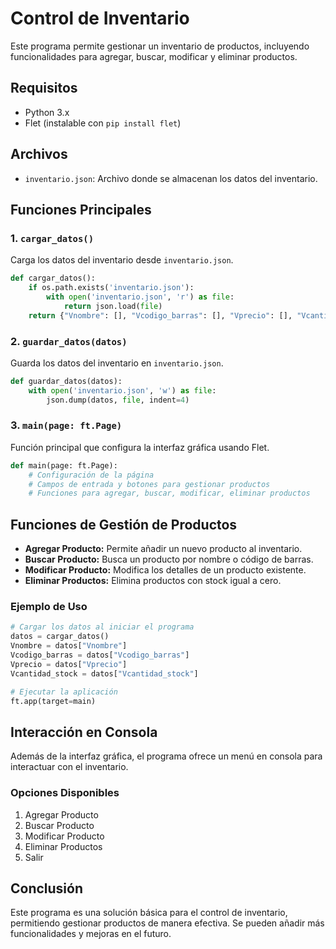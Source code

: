 # Control de Inventario

Este programa permite gestionar un inventario de productos, incluyendo funcionalidades para agregar, buscar, modificar y eliminar productos.

## Requisitos

- Python 3.x
- Flet (instalable con `pip install flet`)

## Archivos

- `inventario.json`: Archivo donde se almacenan los datos del inventario.

## Funciones Principales

### 1. `cargar_datos()`

Carga los datos del inventario desde `inventario.json`.

```python
def cargar_datos():
    if os.path.exists('inventario.json'):
        with open('inventario.json', 'r') as file:
            return json.load(file)
    return {"Vnombre": [], "Vcodigo_barras": [], "Vprecio": [], "Vcantidad_stock": []}
```

### 2. `guardar_datos(datos)`

Guarda los datos del inventario en `inventario.json`.

```python
def guardar_datos(datos):
    with open('inventario.json', 'w') as file:
        json.dump(datos, file, indent=4)
```

### 3. `main(page: ft.Page)`

Función principal que configura la interfaz gráfica usando Flet.

```python
def main(page: ft.Page):
    # Configuración de la página
    # Campos de entrada y botones para gestionar productos
    # Funciones para agregar, buscar, modificar, eliminar productos
```

## Funciones de Gestión de Productos

- **Agregar Producto:** Permite añadir un nuevo producto al inventario.
- **Buscar Producto:** Busca un producto por nombre o código de barras.
- **Modificar Producto:** Modifica los detalles de un producto existente.
- **Eliminar Productos:** Elimina productos con stock igual a cero.

### Ejemplo de Uso

```python
# Cargar los datos al iniciar el programa
datos = cargar_datos()
Vnombre = datos["Vnombre"]
Vcodigo_barras = datos["Vcodigo_barras"]
Vprecio = datos["Vprecio"]
Vcantidad_stock = datos["Vcantidad_stock"]

# Ejecutar la aplicación
ft.app(target=main)
```

## Interacción en Consola

Además de la interfaz gráfica, el programa ofrece un menú en consola para interactuar con el inventario.

### Opciones Disponibles

1. Agregar Producto
2. Buscar Producto
3. Modificar Producto
4. Eliminar Productos
5. Salir

## Conclusión

Este programa es una solución básica para el control de inventario, permitiendo gestionar productos de manera efectiva. Se pueden añadir más funcionalidades y mejoras en el futuro.
